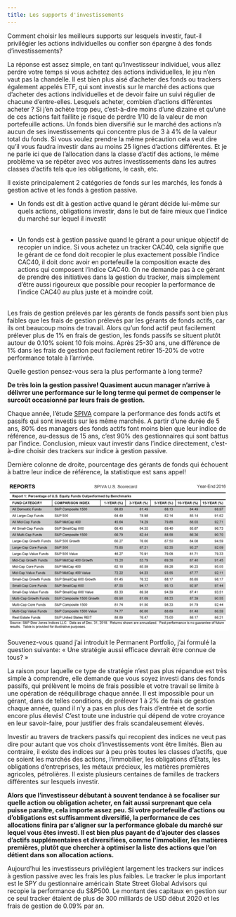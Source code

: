 ```yaml
---
title: Les supports d'investissements
---
```


Comment choisir les meilleurs supports sur lesquels investir, faut-il privilégier les actions individuelles ou confier son épargne à des fonds d’investissements?

La réponse est assez simple, en tant qu’investisseur individuel, vous allez perdre votre temps si vous achetez des actions individuelles, le jeu n’en vaut pas la chandelle.  Il est bien plus aisé d’acheter des fonds ou trackers également appelés ETF, qui sont investis sur le marché des actions que d’acheter des actions individuelles et de devoir faire un suivi régulier de chacune d’entre-elles. Lesquels acheter, combien d’actions différentes acheter ? Si j’en achète trop peu, c’est-à-dire moins d’une dizaine et qu’une de ces actions fait faillite je risque de perdre 1/10 de la valeur de mon portefeuille actions. Un fonds bien diversifié sur le marché des actions n’a aucun de ses investissements qui concentre plus de 3 à 4% de la valeur total du fonds. Si vous voulez prendre la même précaution cela veut dire qu’il vous faudra investir dans au moins 25 lignes d’actions différentes. Et je ne parle ici que de l’allocation dans la classe d’actif des actions, le même problème va se répéter avec vos autres investissements dans les autres classes d’actifs tels que les obligations, le cash, etc.

Il existe principalement 2 catégories de fonds sur les marchés, les fonds à gestion active et les fonds à gestion passive.

- Un fonds est dit à gestion active quand le gérant décide lui-même sur quels actions, obligations investir, dans le but de faire mieux que l’indice du marché sur lequel il investit
<br></br>

- Un fonds est à gestion passive quand le gérant a pour unique objectif de recopier un indice. Si vous achetez un tracker CAC40, cela signifie que le gérant de ce fond doit recopier le plus exactement possible l’indice CAC40, il doit donc avoir en portefeuille la composition exacte des actions qui composent l’indice CAC40. On ne demande pas à ce gérant de prendre des initiatives dans la gestion du tracker, mais simplement d’être aussi rigoureux que possible pour recopier la performance de l’indice CAC40 au plus juste et à moindre coût.
<br></br>

Les frais de gestion prélevés par les gérants de fonds passifs sont bien plus faibles que les frais de gestion prélevés par les gérants de fonds actifs, car ils ont beaucoup moins de travail. Alors qu’un fond actif peut facilement prélever plus de 1% en frais de gestion, les fonds passifs se situent plutôt autour de 0.10% soient 10 fois moins.  Après 25-30 ans, une différence de 1% dans les frais de gestion peut facilement retirer 15-20% de votre performance totale à l’arrivée.

Quelle gestion pensez-vous sera la plus performante à long terme?

**De très loin la gestion passive! Quasiment aucun manager n’arrive à délivrer une performance sur le long terme qui permet de compenser le surcoût occasionné par leurs frais de gestion.**

Chaque année, l’étude [SPIVA](https://us.spindices.com/spiva/) compare la performance des fonds actifs et passifs qui sont investis sur les même marchés. A partir d’une durée de 5 ans, 80% des managers des fonds actifs font moins bien que leur indice de référence, au-dessus de 15 ans, c’est 90% des gestionnaires qui sont battus par l’indice. Conclusion, mieux vaut investir dans l’indice directement, c’est-à-dire choisir des trackers sur indice à gestion passive.

Dernière colonne de droite, pourcentage des gérants de fonds qui échouent à battre leur indice de référence, la statistique est sans appel!

![sipva-2018](./images/sipva-2018.png)

Souvenez-vous quand j’ai introduit le Permanent Portfolio, j’ai formulé la question suivante: « Une stratégie aussi efficace devrait être connue de tous? »

La raison pour laquelle ce type de stratégie n’est pas plus répandue est très simple à comprendre, elle demande que vous soyez investi dans des fonds passifs, qui prélèvent le moins de frais possible et votre travail se limite à une opération de rééquilibrage chaque année. Il est impossible pour un gérant, dans de telles conditions, de prélever 1 à 2% de frais de gestion chaque année, quand il n’y a pas en plus des frais d’entrée et de sortie encore plus élevés! C’est toute une industrie qui dépend de votre croyance en leur savoir-faire, pour justifier des frais scandaleusement élevés.

Investir au travers de trackers passifs qui recopient des indices ne veut pas dire pour autant que vos choix d’investissements vont être limités. Bien au contraire, il existe des indices sur à peu près toutes les classes d’actifs, que ce soient les marchés des actions, l’immobilier, les obligations d’États, les obligations d’entreprises, les métaux précieux, les matières premières agricoles, pétrolières. Il existe plusieurs centaines de familles de trackers différentes sur lesquels investir.

**Alors que l’investisseur débutant à souvent tendance à se focaliser sur quelle action ou obligation acheter, en fait aussi surprenant que cela puisse paraître, cela importe assez peu. Si votre portefeuille d’actions ou d’obligations est suffisamment diversifié, la performance de ces allocations finira par s’aligner sur la performance globale du marché sur lequel vous êtes investi. Il est bien plus payant de d’ajouter des classes d’actifs supplémentaires et diversifiées, comme l’immobilier, les matières premières, plutôt que chercher à optimiser la liste des actions que l’on détient dans son allocation actions.**

Aujourd’hui les investisseurs privilégient largement les trackers sur indices à gestion passive avec les frais les plus faibles. Le tracker le plus important est le SPY du gestionnaire américain State Street Global Advisors qui recopie la performance du S&P500. Le montant des capitaux en gestion sur ce seul tracker étaient de plus de 300 milliards de USD début 2020 et les frais de gestion de 0.09% par an.
